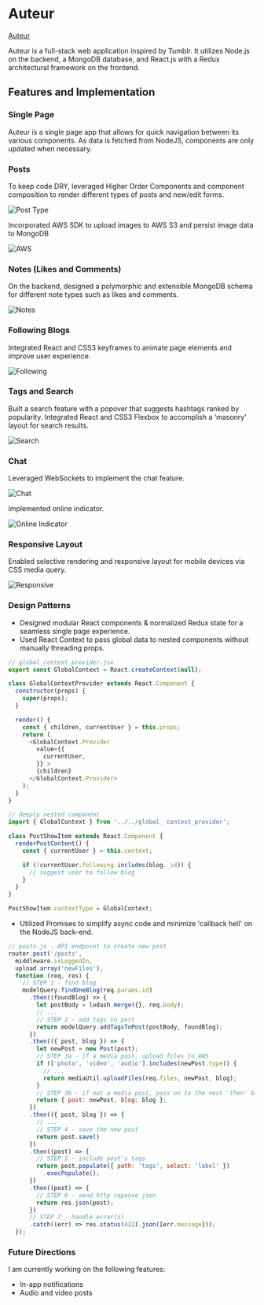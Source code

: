 # Auteur

[Auteur](https://auteur-nodejs.herokuapp.com)

Auteur is a full-stack web application inspired by Tumblr. It utilizes Node.js on the backend, a MongoDB database, and React.js with a Redux architectural framework on the frontend.

## Features and Implementation

### Single Page
Auteur is a single page app that allows for quick navigation between its various components. As data is fetched from NodeJS, components are only updated when necessary.

### Posts
To keep code DRY, leveraged Higher Order Components and component composition to render different types of posts and new/edit forms. 

![Post Type](readme/post_types.gif)

Incorporated AWS SDK to upload images to AWS S3 and persist image data to MongoDB

![AWS](readme/aws.gif)

### Notes (Likes and Comments)
On the backend, designed a polymorphic and extensible MongoDB schema for different note types such as likes and comments. 

![Notes](readme/notes.gif)

### Following Blogs

Integrated React and CSS3 keyframes to animate page elements and improve user experience.

![Following](readme/following.gif)

### Tags and Search

Built a search feature with a popover that suggests hashtags ranked by popularity. Integrated React and CSS3 Flexbox to accomplish a ‘masonry’ layout for search results.

![Search](readme/search.gif)

### Chat

Leveraged WebSockets to implement the chat feature. 

![Chat](readme/chat.gif)

Implemented online indicator. 

![Online Indicator](readme/online_indicator.gif)

### Responsive Layout

Enabled selective rendering and responsive layout for mobile devices via CSS media query.

![Responsive](readme/responsive.gif)

### Design Patterns

- Designed modular React components & normalized Redux state for a seamless single page experience.
- Used React Context to pass global data to nested components without manually threading props.
```javascript
// global_context_provider.jsx
export const GlobalContext = React.createContext(null);

class GlobalContextProvider extends React.Component {
  constructor(props) {
    super(props);
  }

  render() {
    const { children, currentUser } = this.props;
    return (
      <GlobalContext.Provider
        value={{
          currentUser,
        }} >
        {children}
      </GlobalContext.Provider>
    );
  }
}
```

```javascript
// deeply nested component
import { GlobalContext } from '../../global_ context_provider';

class PostShowItem extends React.Component {
  renderPostContent() {
    const { currentUser } = this.context;

    if (!currentUser.following.includes(blog._id)) {
      // suggest user to follow blog
    }
  }
}

PostShowItem.contextType = GlobalContext;
```

- Utilized Promises to simplify async code and minimize 'callback hell' on the NodeJS back-end.

```javascript
// posts.js - API endpoint to create new post
router.post('/posts',
  middleware.isLoggedIn,
  upload.array('newFiles'), 
  function (req, res) {
    // STEP 1 - find blog
    modelQuery.findOneBlog(req.params.id)
      .then((foundBlog) => {
        let postBody = lodash.merge({}, req.body);
        // ...
        // STEP 2 - add tags to post
        return modelQuery.addTagsToPost(postBody, foundBlog);
      })
      .then(({ post, blog }) => {
        let newPost = new Post(post);
        // STEP 3a - if a media post, upload files to AWS
        if (['photo', 'video', 'audio'].includes(newPost.type)) {
          // ...
          return mediaUtil.uploadFiles(req.files, newPost, blog);
        }
        // STEP 3b - if not a media post, pass on to the next 'then' block
        return { post: newPost, blog: blog };
      })
      .then(({ post, blog }) => { 
        // ...
        // STEP 4 - save the new post
        return post.save()
      })
      .then((post) => {
        // STEP 5 - include post's tags 
        return post.populate({ path: 'tags', select: 'label' })
          .execPopulate();
      })
      .then((post) => {
        // STEP 6 - send http reponse json
        return res.json(post);
      })
      // STEP 7 - handle error(s)
      .catch((err) => res.status(422).json([err.message]));
  });
```


### Future Directions

I am currently working on the following features: 
- In-app notifications
- Audio and video posts

